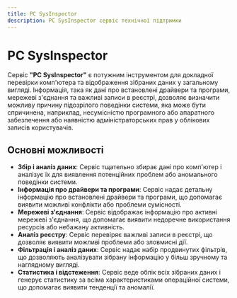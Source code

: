 ```yaml
---
title: PC SysInspector
description: PC SysInspector сервіс технічної підтримки
---
```


# PC SysInspector

Сервіс **"PC SysInspector"** є потужним інструментом для докладної перевірки комп'ютера та відображення зібраних даних у загальному вигляді. Інформація, така як дані про встановлені драйвери та програми, мережеві з'єднання та важливі записи в реєстрі, дозволяє визначити можливу причину підозрілого поведінки системи, яка може бути спричинена, наприклад, несумісністю програмного або апаратного забезпечення або наявністю адміністраторських прав у облікових записів користувачів.

## Основні можливості

- **Збір і аналіз даних**: Сервіс тщательно збирає дані про комп'ютер і аналізує їх для виявлення потенційних проблем або аномального поведінки системи.
- **Інформація про драйвери та програми**: Сервіс надає детальну інформацію про встановлені драйвери та програми, що допомагає виявити можливі конфлікти або проблеми сумісності.
- **Мережеві з'єднання**: Сервіс відображає інформацію про активні мережеві з'єднання, що допомагає виявити недоречне використання ресурсів або небажану активність.
- **Аналіз реєстру**: Сервіс перевіряє важливі записи в реєстрі, що дозволяє виявити можливі проблеми або зловмисні дії.
- **Фільтрація і аналіз даних**: Сервіс надає набір продвинутих фільтрів, що дозволяють аналізувати зібрану інформацію у більш зручному та наглядному вигляді.
- **Статистика і відстеження**: Сервіс веде облік всіх зібраних даних і генерує статистику за всіма характеристиками операційної системи, що допомагає виявити тенденції та аномалії.
